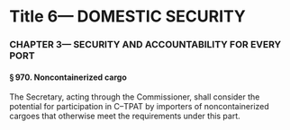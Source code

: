 
# Title 6— DOMESTIC SECURITY
### CHAPTER 3— SECURITY AND ACCOUNTABILITY FOR EVERY PORT
#### § 970. Noncontainerized cargo

The Secretary, acting through the Commissioner, shall consider the potential for participation in C–TPAT by importers of noncontainerized cargoes that otherwise meet the requirements under this part.
